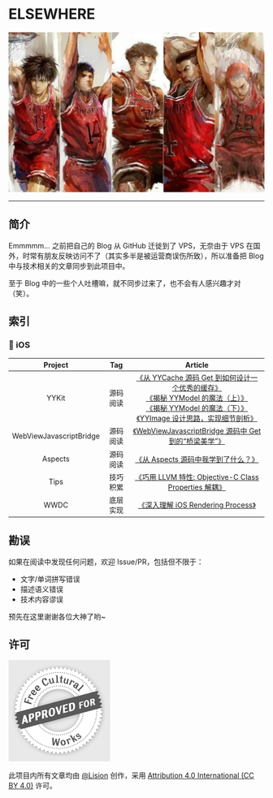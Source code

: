 # ELSEWHERE

![](Resources/SD.jpg)

---

## 简介

Emmmmm... 之前把自己的 Blog 从 GitHub 迁徙到了 VPS，无奈由于 VPS 在国外，时常有朋友反映访问不了（其实多半是被运营商误伤所致），所以准备把 Blog 中与技术相关的文章同步到此项目中。

至于 Blog 中的一些个人吐槽嘛，就不同步过来了，也不会有人感兴趣才对（笑）。

## 索引

### 📱 iOS

| Project | Tag | Article |
| :---: | :---: | :---: |
| YYKit | 源码阅读 | [《从 YYCache 源码 Get 到如何设计一个优秀的缓存》](Categroy/iOS/YYKit/yycache.md)<br />[《揭秘 YYModel 的魔法（上）》](Categroy/iOS/YYKit/yymodel_x01.md)<br />[《揭秘 YYModel 的魔法（下）》](Categroy/iOS/YYKit/yymodel_x02.md)<br />[《YYImage 设计思路，实现细节剖析》](Categroy/iOS/YYKit/yyimage.md) |
| WebViewJavascriptBridge | 源码阅读 | [《WebViewJavascriptBridge 源码中 Get 到的“桥梁美学”》](Categroy/iOS/WebViewJavascriptBridge/webview-javascript-bridge.md) |
| Aspects | 源码阅读 | [《从 Aspects 源码中我学到了什么？》](Categroy/iOS/Aspects/aspects.md) |
| Tips | 技巧积累 | [《巧用 LLVM 特性: Objective-C Class Properties 解耦》](Categroy/iOS/Tips/oc-class-properties.md) |
| WWDC | 底层实现 | [《深入理解 iOS Rendering Process》](Categroy/iOS/WWDC/ios-rendering-process.md) |

## 勘误

如果在阅读中发现任何问题，欢迎 Issue/PR，包括但不限于：

- 文字/单词拼写错误
- 描述语义错误
- 技术内容谬误

预先在这里谢谢各位大神了哟~

## 许可

![](Resources/license.png)

此项目内所有文章均由 [@Lision](https://weibo.com/lisioncode) 创作，采用 [Attribution 4.0 International (CC BY 4.0)](https://creativecommons.org/licenses/by/4.0/) 许可。